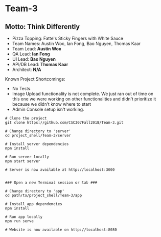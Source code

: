# Team-3
## Motto: Think Differently
* Pizza Topping: Fatte's Sticky Fingers with White Sauce
* Team Names: Austin Woo, Ian Fong, Bao Nguyen, Thomas Kaar
* Team Lead: **Austin Woo**
* QA Lead: **Ian Fong**
* UI Lead: **Bao Nguyen**
* API/DB Lead: **Thomas Kaar**
* Architect: **N/A**

Known Project Shortcomings:
  * No Tests
  * Image Upload functionality is not complete.
    We just ran out of time on this one we were working on other functionalities and didn't prioritize it because we didn't know where to start
  * Admin Console setup isn't working. 
    

```shell
# Clone the project
git clone https://github.com/CSC307Fall2018/Team-3.git

# Change directory to 'server'
cd project_shell/Team-3/server

# Install server dependencies
npm install 

# Run server locally
npm start server

# Server is now available at http://localhost:3000


### Open a new Terminal session or tab ###

# Change directory to 'app'
cd path/to/project_shell/Team-3/app

# Install app dependencies
npm install

# Run app locally
npm run serve

# Website is now available on http://localhost:8080

```


